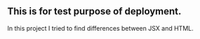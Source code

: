 ## This is for test purpose of deployment.

In this project I tried to find differences between JSX and HTML.